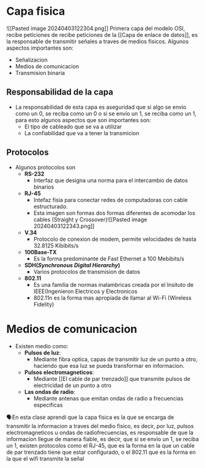 # Capa fisica
![[Pasted image 20240403122304.png]]
Primera capa del modelo OSI, recibe peticiones de recibe peticiones de la [[Capa de enlace de datos]], es la responsable de transmitir señales a traves de medios fisicos.
Algunos aspectos importantes son:
- Señalizacion
- Medios de comunicacion
- Transmision binaria 


## Responsabilidad de la capa
- La responsabilidad de esta capa es aseguridad que si algo se envio como un 0, se reciba como un 0 o si se envio un 1, se reciba como un 1, para esto algunos aspectos que son importantes son:
	- El tipo de cableado que se va a utilizar
	- La confiabilidad que va a tener la transmicion
## Protocolos
- Algunos protocolos son
	- **RS-232**
		- Interfaz que designa una norma para el intercambio de datos binarios
	- **RJ-45**
		- Intefaz fisia para conectar redes de computadoras con cable estructurado.
		- Esta imagen  son formas dos formas diferentes de acomodar los cables (Straight y Crossover)![[Pasted image 20240403122343.png]]
	- **V.34**
		- Protocolo de conexion de modem, permite velocidades de hasta 32.8125 Kibibits/s
	- **100Base-TX**
		- Es la forma predominante de Fast Ethernet a 100 Mebibits/s
	- **SDH(*Synchronous Digital Hierarchy*)**
		- Varios protocolos de transmision de datos
	- **802.11**
		- Es una familia de normas inalambricas creada por el Insituto de IEEE(Ingenieron Electricos y Electronicos
		- 802.11n es la forma mas apropiada de llamar al Wi-Fi (Wireless Fidelity)
# Medios de comunicacion
- Existen medio como:
	- **Pulsos de luz**:
		- Mediante fibra optica, capas de transmitir luz de un punto a otro, haciendo que esa luz se pueda transformar en informacion.
	- **Pulsos electromagneticos**:
		- Mediante [[El cable de par trenzado]] que transmite pulsos de electricidad de un punto a otro
	- **Las ondas de radio**:
		- Mediante antenas que emitan ondas de radio a frecuencias especificas

<p>🗣️En esta clase aprendi que la capa fisica es la que se encarga de transmitir la informacion a traves del medio fisico, es decir, por luz, pulsos electromagneticos u ondas de radiofrecuencias, es responsable de que la informacion llegue de manera fiable, es decir, que si se envio un 1, se reciba un 1, existen protocolos como el RJ-45, que es la forma en la que un cable de par trenzado tiene que estar configurado, o el 802.11 que es la forma en la que el wifi transmite la señal</p>
